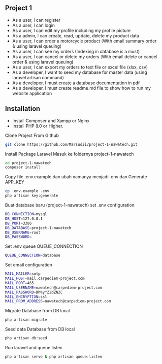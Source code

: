 ## Project 1

- As a user, I can register
- As a user, I can login
- As a user, I can edit my profile including my profile picture
- As a admin, I can create, read, update, delete my product data
- As a user, I can order a motorcycle product (With email summary order & using laravel queuing)
- As a user, I can see my orders (Indexing in database is a must)
- As a user, I can cancel or delete my orders (With email delete or cancel order & using laravel
queuing)
- As a user, I can export my orders to text file or excel file (xlsx, csv)
- As a developer, I want to seed my database for master data (using laravel artisan command)
- As a developer, I must create a database documentation in pdf
- As a developer, I must create readme.md file to show how to run my website application
## Installation

- Install Composer and Xampp or Nginx
- Install PHP 8.0 or Higher.

Clone Project From Github
```bash
git clone https://github.com/Marsudii/project-1-nawatech.git
```
Install Package Laravel Masuk ke foldernya project-1-nawatech

```bash
cd project-1-nawatech
composer install
```

Copy file .env.example dan ubah namanya menjadi .env dan Generate APP_KEY
```bash
cp .env.example .env
php artisan key:generate
```
Buat database baru (project-1-nawatech)
set .env configuration
```bash
DB_CONNECTION=mysql
DB_HOST=127.0.0.1
DB_PORT=3306
DB_DATABASE=project-1-nawatech
DB_USERNAME=root
DB_PASSWORD=
```

Set .env queue QUEUE_CONNECTION
```bash
QUEUE_CONNECTION=database
```

Set email configuration

```bash
MAIL_MAILER=smtp
MAIL_HOST=mail.carpediem-project.com
MAIL_PORT=465
MAIL_USERNAME=nawatech@carpediem-project.com
MAIL_PASSWORD=Dh%y^ZZdZNZC
MAIL_ENCRYPTION=ssl
MAIL_FROM_ADDRESS=nawatech@carpediem-project.com
```

Migrate Database from DB local
```bash
php artisan migrate
```
Seed data Database from DB local
```bash
php artisan db:seed
```
Run laravel and queue listen
```bash
php artisan serve & php artisan queue:listen
```

